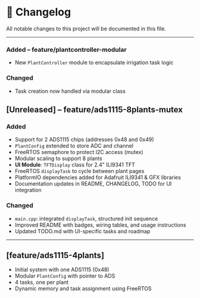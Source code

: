 # 📄 Changelog

All notable changes to this project will be documented in this file.

---


### Added – feature/plantcontroller-modular

- New `PlantController` module to encapsulate irrigation task logic

### Changed
- Task creation now handled via modular class


## [Unreleased] – feature/ads1115-8plants-mutex

### Added
- Support for 2 ADS1115 chips (addresses 0x48 and 0x49)
- `PlantConfig` extended to store ADC and channel
- FreeRTOS semaphore to protect I2C access (mutex)
- Modular scaling to support 8 plants
- **UI Module**: `TFTDisplay` class for 2.4" ILI9341 TFT
- FreeRTOS `displayTask` to cycle between plant pages
- PlatformIO dependencies added for Adafruit ILI9341 & GFX libraries
- Documentation updates in README, CHANGELOG, TODO for UI integration

### Changed
- `main.cpp`: integrated `displayTask`, structured init sequence
- Improved README with badges, wiring tables, and usage instructions
- Updated TODO.md with UI-specific tasks and roadmap

---

## [feature/ads1115-4plants]
- Initial system with one ADS1115 (0x48)
- Modular `PlantConfig` with pointer to ADS
- 4 tasks, one per plant
- Dynamic memory and task assignment using FreeRTOS

